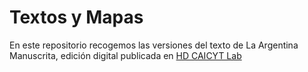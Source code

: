 # Textos y Mapas
En este repositorio recogemos las versiones del texto de La Argentina Manuscrita, edición digital publicada en [HD CAICYT Lab](https://hdcaicyt.github.io/argentina-manuscrita/)
